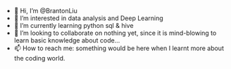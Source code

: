 - 👋 Hi, I’m @BrantonLiu
- 👀 I’m interested in data analysis and Deep Learning 
- 🌱 I’m currently learning python sql & hive
- 💞️ I’m looking to collaborate on nothing yet, since it is mind-blowing to learn basic knowledge about code...
- 📫 How to reach me: something would be here when I learnt more about the coding world.

<!---
BrantonLiu/BrantonLiu is a ✨ special ✨ repository because its `README.md` (this file) appears on your GitHub profile.
You can click the Preview link to take a look at your changes.
--->
